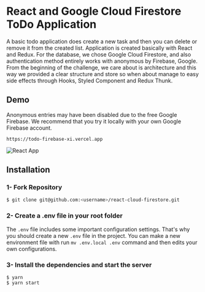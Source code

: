 # React and Google Cloud Firestore ToDo Application

A basic todo application does create a new task and then you can delete or remove it from the created list. Application is created basically with React and Redux. For the database, we chose Google Cloud Firestore, and also authentication method entirely works with anonymous by Firebase, Google. From the beginning of the challenge, we care about is architecture and this way we provided a clear structure and store so when about manage to easy side effects through Hooks, Styled Component and Redux Thunk.

## Demo
Anonymous entries may have been disabled due to the free Google Firebase. We recommend that you try it locally with your own Google Firebase account.
```
https://todo-firebase-xi.vercel.app
```

![React App](https://user-images.githubusercontent.com/18482866/104649688-263d5880-56c6-11eb-8574-b998f298f9ed.gif)

## Installation

### 1- Fork Repository

```sh
$ git clone git@github.com:<username>/react-cloud-firestore.git
```

### 2- Create a .env file in your root folder

The `.env` file includes some important configuration settings. That's why you should create a new `.env` file in the project. You can make a new environment file with run `mv .env.local .env` command and then edits your own configurations.

### 3- Install the dependencies and start the server

```
$ yarn
$ yarn start
```
